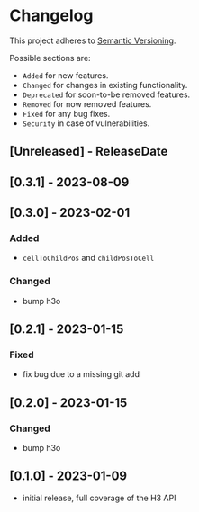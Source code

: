 # Changelog

This project adheres to [Semantic Versioning](https://semver.org/spec/v2.0.0.html).

Possible sections are:

- `Added` for new features.
- `Changed` for changes in existing functionality.
- `Deprecated` for soon-to-be removed features.
- `Removed` for now removed features.
- `Fixed` for any bug fixes.
- `Security` in case of vulnerabilities.

<!-- next-header -->
## [Unreleased] - ReleaseDate

## [0.3.1] - 2023-08-09

## [0.3.0] - 2023-02-01

### Added

- `cellToChildPos` and `childPosToCell`

### Changed

- bump h3o

## [0.2.1] - 2023-01-15

### Fixed

- fix bug due to a missing git add

## [0.2.0] - 2023-01-15

### Changed

- bump h3o

## [0.1.0] - 2023-01-09

- initial release, full coverage of the H3 API
